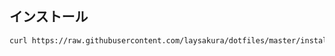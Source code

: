 ## インストール

```bash
curl https://raw.githubusercontent.com/laysakura/dotfiles/master/install.bash |bash
```
